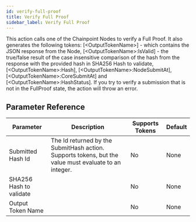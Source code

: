 ```yaml
---
id: verify-full-proof
title: Verify Full Proof
sidebar_label: Verify Full Proof
---
```



This action calls one of the Chainpoint Nodes to verify a Full Proof. It also generates the following tokens: [&lt;OutputTokenName&gt;] - which contains the JSON response from the Node, [&lt;OutputTokenName&gt;:IsValid] - the true/false result of the case insensitive comparison of the hash from the response with the provided hash in SHA256 Hash to validate, [&lt;OutputTokenName&gt;:Hash], [&lt;OutputTokenName&gt;:NodeSubmitAt], [&lt;OutputTokenName&gt;:CoreSubmitAt] and [&lt;OutputTokenName&gt;:HashStatus]. If you try to verify a submission that is not in the FullProof state, the action will throw an error.

## Parameter Reference
| Parameter | Description | Supports Tokens | Default |
| -- | -- | -- | -- |
| Submitted Hash Id | The Id returned by the SubmitHash action. Supports tokens, but the value must evaluate to an integer. | No | None |
| SHA256 Hash to validate |  | No | None |
| Output Token Name |  | No | None |
